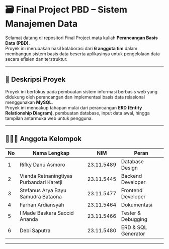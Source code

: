 # 🗃️ Final Project PBD – Sistem Manajemen Data

Selamat datang di repositori Final Project mata kuliah **Perancangan Basis Data (PBD)**.  
Proyek ini merupakan hasil kolaborasi dari **6 anggota tim** dalam membangun sistem basis data beserta aplikasinya untuk pengelolaan data secara efisien dan terstruktur.

---

## 📌 Deskripsi Proyek

Proyek ini berfokus pada pembuatan sistem informasi berbasis web yang didukung oleh perancangan dan implementasi basis data relasional menggunakan **MySQL**.  
Proyek ini mencakup tahapan mulai dari perancangan **ERD (Entity Relationship Diagram)**, pembuatan database, input data awal, hingga tampilan antarmuka web untuk pengguna.

---

## 🧑‍🤝‍🧑 Anggota Kelompok

| No | Nama Lengkap                                       | NIM          | Peran               |
|----|----------------------------------------------------|--------------|----------------------|
| 1  | Rifky Danu Asmoro                                 | 23.11.5489   | Database Design      |
| 2  | Vianda Retnaningtiyas Purbandari Karetji          | 23.11.5445   | Backend Developer    |
| 3  | Stefanus Arya Bayu Samudra Bataona                | 23.11.5477   | Frontend Developer   |
| 4  | Farhan Ardiansyah                                 | 23.11.5464   | Dokumentasi          |
| 5  | I Made Baskara Saccid Ananda                      | 23.11.5466   | Tester & Debugging   |
| 6  | Debi Saputra                                       | 23.11.5480   | ERD & SQL Generator  |

---

